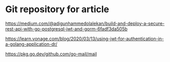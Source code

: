 # Git repository for article

<https://medium.com/@adigunhammedolalekan/build-and-deploy-a-secure-rest-api-with-go-postgresql-jwt-and-gorm-6fadf3da505b>

<https://learn.vonage.com/blog/2020/03/13/using-jwt-for-authentication-in-a-golang-application-dr/>

<https://pkg.go.dev/github.com/go-mail/mail>
